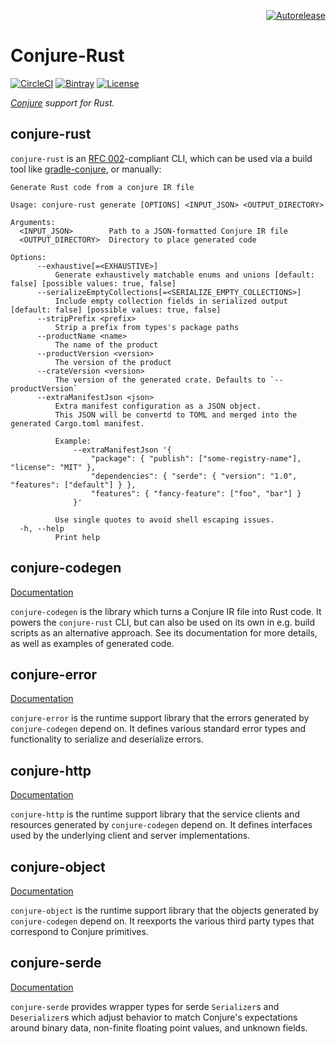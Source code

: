 <p align="right">
<a href="https://autorelease.general.dmz.palantir.tech/palantir/conjure-rust"><img src="https://img.shields.io/badge/Perform%20an-Autorelease-success.svg" alt="Autorelease"></a>
</p>

# Conjure-Rust

[![CircleCI](https://circleci.com/gh/palantir/conjure-rust.svg?style=shield)](https://circleci.com/gh/palantir/conjure-rust) [![Bintray](https://img.shields.io/bintray/v/palantir/releases/conjure-rust.svg)](https://bintray.com/palantir/releases/conjure-rust/_latestVersion) [![License](https://img.shields.io/badge/License-Apache%202.0-lightgrey.svg)](https://opensource.org/licenses/Apache-2.0)

_[Conjure](https://github.com/palantir/conjure) support for Rust._

## conjure-rust

`conjure-rust` is an [RFC 002](
https://github.com/palantir/conjure/blob/master/docs/rfc/002-contract-for-conjure-generators.md)-compliant CLI, which can
be used via a build tool like [gradle-conjure](https://github.com/palantir/gradle-conjure), or manually:

```
Generate Rust code from a conjure IR file

Usage: conjure-rust generate [OPTIONS] <INPUT_JSON> <OUTPUT_DIRECTORY>

Arguments:
  <INPUT_JSON>        Path to a JSON-formatted Conjure IR file
  <OUTPUT_DIRECTORY>  Directory to place generated code

Options:
      --exhaustive[=<EXHAUSTIVE>]
          Generate exhaustively matchable enums and unions [default: false] [possible values: true, false]
      --serializeEmptyCollections[=<SERIALIZE_EMPTY_COLLECTIONS>]
          Include empty collection fields in serialized output [default: false] [possible values: true, false]
      --stripPrefix <prefix>
          Strip a prefix from types's package paths
      --productName <name>
          The name of the product
      --productVersion <version>
          The version of the product
      --crateVersion <version>
          The version of the generated crate. Defaults to `--productVersion`
      --extraManifestJson <json>
          Extra manifest configuration as a JSON object.
          This JSON will be convertd to TOML and merged into the generated Cargo.toml manifest.
          
          Example:
              --extraManifestJson '{
                  "package": { "publish": ["some-registry-name"], "license": "MIT" },
                  "dependencies": { "serde": { "version": "1.0", "features": ["default"] } },
                  "features": { "fancy-feature": ["foo", "bar"] }
              }'
          
          Use single quotes to avoid shell escaping issues.
  -h, --help
          Print help
```

## conjure-codegen

[Documentation](https://docs.rs/conjure-codegen)

`conjure-codegen` is the library which turns a Conjure IR file into Rust code. It powers the `conjure-rust` CLI, but
can also be used on its own in e.g. build scripts as an alternative approach. See its documentation for more details, as
well as examples of generated code.

## conjure-error

[Documentation](https://docs.rs/conjure-error)

`conjure-error` is the runtime support library that the errors generated by `conjure-codegen` depend on. It defines
various standard error types and functionality to serialize and deserialize errors.

## conjure-http

[Documentation](https://docs.rs/conjure-http)

`conjure-http` is the runtime support library that the service clients and resources generated by `conjure-codegen`
depend on. It defines interfaces used by the underlying client and server implementations.

## conjure-object

[Documentation](https://docs.rs/conjure-object)

`conjure-object` is the runtime support library that the objects generated by `conjure-codegen` depend on. It reexports
the various third party types that correspond to Conjure primitives.

## conjure-serde

[Documentation](https://docs.rs/conjure-serde)

`conjure-serde` provides wrapper types for serde `Serializer`s and `Deserializer`s which adjust behavior to match
Conjure's expectations around binary data, non-finite floating point values, and unknown fields.
